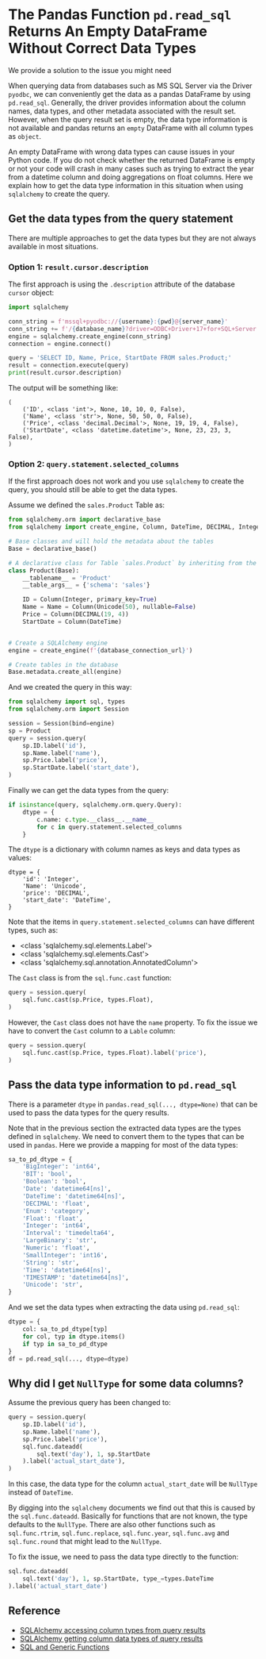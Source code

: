 # The Pandas Function `pd.read_sql` Returns An Empty DataFrame Without Correct Data Types
We provide a solution to the issue you might need

When querying data from databases such as MS SQL Server via the Driver `pyodbc`, we can conveniently get the data as a pandas DataFrame by using `pd.read_sql`. Generally, the driver provides information about the column names, data types, and other metadata associated with the result set. However, when the query result set is empty, the data type information is not available and pandas returns an `empty` DataFrame with all column types as `object`.

An empty DataFrame with wrong data types can cause issues in your Python code. If you do not check whether the returned DataFrame is empty or not your code will crash in many cases such as trying to extract the year from a datetime column and doing aggregations on float columns. Here we explain how to get the data type information in this situation when using `sqlalchemy` to create the query.

## Get the data types from the query statement
There are multiple approaches to get the data types but they are not always available in most situations.

### Option 1: `result.cursor.description`
The first approach is using the `.description` attribute of the database `cursor` object:
```python
import sqlalchemy

conn_string = f'mssql+pyodbc://{username}:{pwd}@{server_name}'
conn_string += f'/{database_name}?driver=ODBC+Driver+17+for+SQL+Server'
engine = sqlalchemy.create_engine(conn_string)
connection = engine.connect()

query = 'SELECT ID, Name, Price, StartDate FROM sales.Product;'
result = connection.execute(query)
print(result.cursor.description)
```

The output will be something like:
```
(
    ('ID', <class 'int'>, None, 10, 10, 0, False),
    ('Name', <class 'str'>, None, 50, 50, 0, False),
    ('Price', <class 'decimal.Decimal'>, None, 19, 19, 4, False),
    ('StartDate', <class 'datetime.datetime'>, None, 23, 23, 3, False),
)
```

### Option 2: `query.statement.selected_columns`
If the first approach does not work and you use `sqlalchemy` to create the query, you should still be able to get the data types.

Assume we defined the `sales.Product` Table as:
```py
from sqlalchemy.orm import declarative_base
from sqlalchemy import create_engine, Column, DateTime, DECIMAL, Integer, Unicode

# Base classes and will hold the metadata about the tables
Base = declarative_base()

# A declarative class for Table `sales.Product` by inheriting from the Base class
class Product(Base):
    __tablename__ = 'Product'
    __table_args__ = {'schema': 'sales'}

    ID = Column(Integer, primary_key=True)
    Name = Name = Column(Unicode(50), nullable=False)
    Price = Column(DECIMAL(19, 4))
    StartDate = Column(DateTime)


# Create a SQLAlchemy engine
engine = create_engine(f'{database_connection_url}')

# Create tables in the database
Base.metadata.create_all(engine)
```

And we created the query in this way:
```py
from sqlalchemy import sql, types
from sqlalchemy.orm import Session

session = Session(bind=engine)
sp = Product
query = session.query(
    sp.ID.label('id'),
    sp.Name.label('name'),
    sp.Price.label('price'),
    sp.StartDate.label('start_date'),
)
```

Finally we can get the data types from the query:
```py
if isinstance(query, sqlalchemy.orm.query.Query):
    dtype = {
        c.name: c.type.__class__.__name__
        for c in query.statement.selected_columns
    }
```

The `dtype` is a dictionary with column names as keys and data types as values:
```
dtype = {
    'id': 'Integer',
    'Name': 'Unicode',
    'price': 'DECIMAL',
    'start_date': 'DateTime',
}
```

Note that the items in `query.statement.selected_columns` can have different types, such as:

- <class 'sqlalchemy.sql.elements.Label'>
- <class 'sqlalchemy.sql.elements.Cast'>
- <class 'sqlalchemy.sql.annotation.AnnotatedColumn'>

The `Cast` class is from the `sql.func.cast` function:

```py
query = session.query(
    sql.func.cast(sp.Price, types.Float),
)
```

However, the `Cast` class does not have the `name` property. To fix the issue we have to convert the `Cast` column to a `Lable` column:

```py
query = session.query(
    sql.func.cast(sp.Price, types.Float).label('price'),
)
```

## Pass the data type information to `pd.read_sql`
There is a parameter `dtype` in `pandas.read_sql(..., dtype=None)` that can be used to pass the data types for the query results.

Note that in the previous section the extracted data types are the types defined in `sqlalchemy`. We need to convert them to the types that can be used in `pandas`. Here we provide a mapping for most of the data types:
```py
sa_to_pd_dtype = {
    'BigInteger': 'int64',
    'BIT': 'bool',
    'Boolean': 'bool',
    'Date': 'datetime64[ns]',
    'DateTime': 'datetime64[ns]',
    'DECIMAL': 'float',
    'Enum': 'category',
    'Float': 'float',
    'Integer': 'int64',
    'Interval': 'timedelta64',
    'LargeBinary': 'str',
    'Numeric': 'float',
    'SmallInteger': 'int16',
    'String': 'str',
    'Time': 'datetime64[ns]',
    'TIMESTAMP': 'datetime64[ns]',
    'Unicode': 'str',
}
```

And we set the data types when extracting the data using `pd.read_sql`:
```py
dtype = {
    col: sa_to_pd_dtype[typ]
    for col, typ in dtype.items()
    if typ in sa_to_pd_dtype
}
df = pd.read_sql(..., dtype=dtype)
```

## Why did I get `NullType` for some data columns?
Assume the previous query has been changed to:
```py
query = session.query(
    sp.ID.label('id'),
    sp.Name.label('name'),
    sp.Price.label('price'),
    sql.func.dateadd(
        sql.text('day'), 1, sp.StartDate
    ).label('actual_start_date'),
)
```
In this case, the data type for the column `actual_start_date` will be `NullType` instead of `DateTime`.

By digging into the `sqlalchemy` documents we find out that this is caused by the `sql.func.dateadd`. Basically for functions that are not known, the type defaults to the `NullType`. There are also other functions such as `sql.func.rtrim`, `sql.func.replace`, `sql.func.year`, `sql.func.avg` and `sql.func.round` that might lead to the `NullType`.

To fix the issue, we need to pass the data type directly to the function:
```py
sql.func.dateadd(
    sql.text('day'), 1, sp.StartDate, type_=types.DateTime
).label('actual_start_date')
```



## Reference

- [SQLAlchemy accessing column types from query results](https://stackoverflow.com/questions/64761911/sqlalchemy-accessing-column-types-from-query-results)
- [SQLAlchemy getting column data types of query results](https://stackoverflow.com/questions/2258072/sqlalchemy-getting-column-data-types-of-query-results)
- [SQL and Generic Functions](https://docs.sqlalchemy.org/en/gerrit/3941/core/functions.html)
